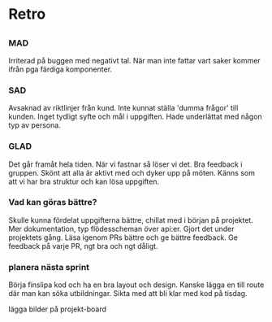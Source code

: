 # Retro

##

### MAD

Irriterad på buggen med negativt tal. När man inte fattar vart saker kommer ifrån pga färdiga komponenter.

### SAD

Avsaknad av riktlinjer från kund. Inte kunnat ställa 'dumma frågor' till kunden. Inget tydligt syfte och mål i uppgiften. Hade underlättat med någon typ av persona.

### GLAD

Det går framåt hela tiden. När vi fastnar så löser vi det. Bra feedback i gruppen. Skönt att alla är aktivt med och dyker upp på möten. Känns som att vi har bra struktur och kan lösa uppgiften.

### Vad kan göras bättre?

Skulle kunna fördelat uppgifterna bättre, chillat med i början på projektet. Mer dokumentation, typ flödesscheman över api:er. Gjort det under projektets gång. Läsa igenom PRs bättre och ge bättre feedback. Ge feedback på varje PR, ngt bra och ngt dåligt.

### planera nästa sprint

Börja finslipa kod och ha en bra layout och design. Kanske lägga en till route där man kan söka utbildningar.
Sikta med att bli klar med kod på tisdag.

lägga bilder på projekt-board
